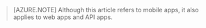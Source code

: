 <!-- not suitable for Mooncake -->

> [AZURE.NOTE] Although this article refers to mobile apps, it also applies to web apps and API apps.
